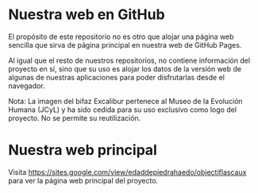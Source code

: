# Nuestra web en GitHub
El propósito de este repositorio no es otro que alojar una página web sencilla que sirva de página principal en nuestra web de GitHub Pages. 

Al igual que el resto de nuestros repositorios, no contiene información del proyecto en sí, sino que su uso es alojar los datos de la versión web de algunas de nuestras aplicaciones  para poder disfrutarlas desde el navegador.

Nota: La imagen del bifaz Excalibur pertenece al Museo de la Evolución Humana (JCyL) y ha sido cedida para su uso exclusivo como logo del proyecto. No se permite su reutilización.

# Nuestra web principal
Visita https://sites.google.com/view/edaddepiedrahaedo/objectiflascaux para ver la página web principal del proyecto.